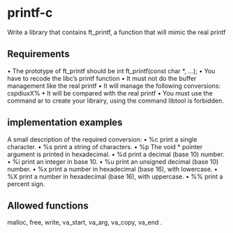 # printf-c

Write a library that contains ft_printf, a function
that will mimic the real printf
## Requirements
• The prototype of ft_printf should be int ft_printf(const char *, ...);
• You have to recode the libc’s printf function
• It must not do the buffer management like the real printf
• It will manage the following conversions: cspdiuxX%
• It will be compared with the real printf
• You must use the command ar to create your librairy, using the command libtool
is forbidden.

## implementation examples 
A small description of the required conversion:
• %c print a single character.
• %s print a string of characters.
• %p The void * pointer argument is printed in hexadecimal.
• %d print a decimal (base 10) number.
• %i print an integer in base 10.
• %u print an unsigned decimal (base 10) number.
• %x print a number in hexadecimal (base 16), with lowercase.
• %X print a number in hexadecimal (base 16), with uppercase.
• %% print a percent sign.

## Allowed functions
malloc, free, write, va_start, va_arg, va_copy,
va_end
.
